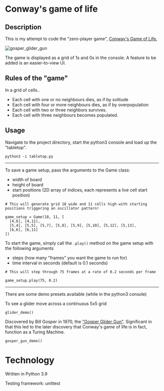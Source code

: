 # Conway's game of life

## Description

This is my attempt to code the "zero-player game", [Conway's Game of Life.](https://en.wikipedia.org/wiki/Conway%27s_Game_of_Life)

![gosper_glider_gun](https://conwaylife.com/w/images/b/b6/Gosperglidergun.gif)

The game is displayed as a grid of 1s and 0s in the console. A feature to be added is an easier-to-view UI.

## Rules of the "game"
In a grid of cells..

- Each cell with one or no neighbours dies, as if by solitude
- Each cell with four or more neighbours dies, as if by overpopulation
- Each cell with two or three neighbors survives.
- Each cell with three neighbours becomes populated.

## Usage

Navigate to the project directory, start the python3 console and load up the "tabletop".

```
python3 -i tabletop.py
```

---

To save a game setup, pass the arguments to the Game class:

 - width of board 
 - height of board
 - start positions (2D array of indices, each represents a live cell start position)

``` 
# This will generate grid 18 wide and 11 cells high with starting positions triggering an oscillator pattern!

game_setup = Game(18, 11, [
  [4,6], [4,11], 
  [5,4], [5,5], [5,7], [5,8], [5,9], [5,10], [5,12], [5,13],
  [6,6], [6,11]
]) 
```

To start the game, simply call the `.play()` method on the game setup with the following arguments

- steps (how many "frames" you want the game to run for)
- time interval in seconds (default is 0.1 seconds)

```
# This will step through 75 frames at a rate of 0.2 seconds per frame

game_setup.play(75, 0.2) 
```
---

There are some demo presets available (while in the python3 console)

To see a glider move across a continuous 5x5 grid

```
glider_demo()
```

Discovered by Bill Gosper in 1970, the ["Gosper Glider Gun"](https://en.wikipedia.org/wiki/Gun_(cellular_automaton)#:~:text=Bill%20Gosper%20discovered%20the%20first,other%20rules%20had%20smaller%20guns.). Significant in that this led to the later discovery that Conway's game of life is in fact, function as a Turing Machine.
```
gosper_gun_demo()
```


# Technology

Written in Python 3.9

Testing framework: unittest
